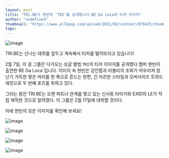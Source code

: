 ```yaml
---
layout: post
title: "TRI.BE가 현빈의 'TRI'를 공개합니다.BE Da Loca의 티저 이미지"
author: "undefined"
thumbnail: "https://www.allkpop.com/upload/2021/02/content/070425/thumb/1612689947-braids-collage.jpg"
tags: 
---
```



![image](https://www.allkpop.com/upload/2021/02/content/070425/1612689947-braids-collage.jpg)

TRI.BE는 신나는 데뷔를 앞두고 계속해서 티저를 떨어뜨리고 있습니다!

2월 7일, 이 걸 그룹은 다가오는 싱글 앨범 `TRI`의 티저 이미지를 공개했다.멤버 현빈이 출연한 BE Da Loca`입니다. 이미지 속 현빈은 강인함과 러블리의 조화가 어우러져 장난기 가득한 땋은 머리를 한 룩으로 흔드는 한편, 긴 미끈한 스타일과 오버사이즈 트위드 재킷으로 두 번째 포즈를 취하고 있다.

그러는 동안 TRI.BE는 오랜 파트너 관계를 맺고 있는 신사동 타이거와 EXID의 LE가 직접 제작한 것으로 알려졌다. 이 그룹은 2월 17일에 데뷔할 것이다.

아래 현빈의 모든 이미지를 확인해 보세요!

![image](https://www.allkpop.com/upload/2021/02/content/070432/1612690375-tribe4.jpg)

![image](https://www.allkpop.com/upload/2021/02/content/070432/1612690375-tribe3.jpg)

![image](https://www.allkpop.com/upload/2021/02/content/070432/1612690375-tribe2.jpg)

![image](https://www.allkpop.com/upload/2021/02/content/070432/1612690375-tribe.jpg)